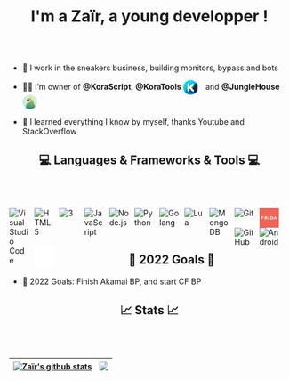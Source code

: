 
<h1 align="center">I'm a Zaïr, a young developper !</h1>

<br /><br />


- 👟 I work in the sneakers business, building monitors, bypass and bots
- 👨‍💻 I’m owner of **@KoraScript**, **@KoraTools** [<img align="center" float="right" alt="HTML5" width="26px" src="./img/kora-logo.png" style="padding-right:10px;" />](https://discord.gg/BzDGTSWzCD) and **@JungleHouse** [<img align="center" float="right" alt="HTML5" width="26px" src="./img/junglehouse-logo.png" style="padding-right:10px;" />](https://discord.gg/h9Cf5UAxTn)

- 🎯 I learned everything I know by myself, thanks Youtube and StackOverflow




<h2 align="center">💻 Languages & Frameworks & Tools 💻</h2>

<br /><br />
  
  
[<img align="left" alt="Visual Studio Code" width="35px" src="https://cdn.jsdelivr.net/gh/devicons/devicon/icons/vscode/vscode-original.svg" style="padding-right:10px;" />](https://google.com/)

[<img align="left" alt="HTML5" width="35px" src="https://cdn.jsdelivr.net/gh/devicons/devicon/icons/html5/html5-original.svg" style="padding-right:10px;" />](https://google.com/)

[<img align="left" alt="3" width="35px" src="https://cdn.jsdelivr.net/gh/devicons/devicon/icons/css3/css3-original.svg" style="padding-right:10px;" />](https://google.com/)

[<img align="left" alt="JavaScript" width="35px" src="https://cdn.jsdelivr.net/gh/devicons/devicon/icons/javascript/javascript-original.svg" style="padding-right:10px;" />](https://google.com/)
[<img align="left" alt="Node.js" width="35px" src="https://cdn.jsdelivr.net/gh/devicons/devicon/icons/nodejs/nodejs-original.svg" style="padding-right:10px;" />](https://google.com/)

[<img align="left" alt="Python" width="35px" src="https://cdn.jsdelivr.net/gh/devicons/devicon/icons/python/python-original.svg" style="padding-right:10px;" />](https://google.com/)
[<img align="left" alt="Golang" width="35px" src="https://cdn.jsdelivr.net/gh/devicons/devicon/icons/go/go-original-wordmark.svg" style="padding-right:10px;" />](https://google.com/)
[<img align="left" alt="Lua" width="35px" src="https://cdn.jsdelivr.net/gh/devicons/devicon/icons/lua/lua-plain-wordmark.svg" style="padding-right:10px;" />](https://google.com/)
[<img align="left" alt="MongoDB" width="35px" src="https://cdn.jsdelivr.net/gh/devicons/devicon/icons/mongodb/mongodb-original.svg" style="padding-right:10px;" />](https://google.com/)

[<img align="left" alt="Git" width="35px" src="https://cdn.jsdelivr.net/gh/devicons/devicon/icons/git/git-original.svg" style="padding-right:10px;" />](https://google.com/)
[<img align="left" alt="Frida" width="35px" src="./img/frida.png" />](https://google.com/)
[<img align="left" alt="GitHub" width="35px" src="https://user-images.githubusercontent.com/3369400/139448065-39a229ba-4b06-434b-bc67-616e2ed80c8f.png" style="padding-right:10px;" />](https://google.com/)
[<img align="left" alt="Android" width="35px" src="https://cdn.jsdelivr.net/gh/devicons/devicon/icons/android/android-plain.svg" style="padding-right:10px;" />](https://google.com/)
[<img align="left" alt="Terminal" width="35px" src="./img/terminal-dark.svg" />](https://google.com/)

<br /><br />
<br />


<h2 align="center">🥅 2022 Goals 🥅</h2>

- 🥅 2022 Goals: Finish Akamai BP, and start CF BP
<h2 align="center">📈 Stats 📈</h2>
<br /><br />

| <a href="https://github.com/ZairKSM"><img align="center" src="https://github-readme-stats.vercel.app/api?username=ZairKSM&show_icons=true&hide_border=true&title_color=009DD8&icon_color=009DD8&text_color=000000" alt="Zaïr's github stats" /></a> | <a href="https://github.com/ZairKSM"><img align="center" src="https://github-readme-stats.vercel.app/api/top-langs/?username=ZairKSM&hide_border=true&title_color=009DD8&text_color=000000" /></a> |
| ------------- | ------------- |


